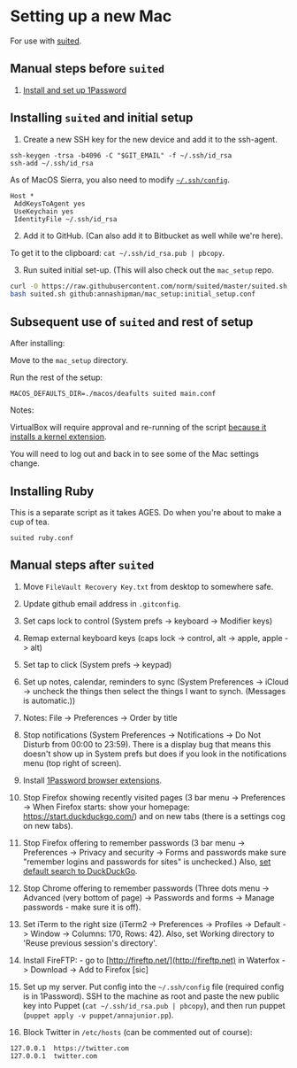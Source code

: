 # Setting up a new Mac

For use with [suited](https://github.com/norm/suited).

## Manual steps before `suited`

1. [Install and set up 1Password](/docs/1Password_setup.md)

## Installing `suited` and initial setup

1. Create a new SSH key for the new device and add it to the ssh-agent.

```
ssh-keygen -trsa -b4096 -C "$GIT_EMAIL" -f ~/.ssh/id_rsa
ssh-add ~/.ssh/id_rsa
```

As of MacOS Sierra, you also need to modify [`~/.ssh/config`](https://help.github.com/enterprise/2.12/user/articles/generating-a-new-ssh-key-and-adding-it-to-the-ssh-agent/).

```
Host *
 AddKeysToAgent yes
 UseKeychain yes
 IdentityFile ~/.ssh/id_rsa
```


2. Add it to GitHub. (Can also add it to Bitbucket as well while we're here).

To get it to the clipboard: `cat ~/.ssh/id_rsa.pub | pbcopy`.

3. Run suited initial set-up. (This will also check out the `mac_setup` repo.

```bash
curl -O https://raw.githubusercontent.com/norm/suited/master/suited.sh
bash suited.sh github:annashipman/mac_setup:initial_setup.conf
```

## Subsequent use of `suited` and rest of setup

After installing:

Move to the `mac_setup` directory.

Run the rest of the setup:

```
MACOS_DEFAULTS_DIR=./macos/deafults suited main.conf
```

Notes:

VirtualBox will require approval and re-running of the script [because it installs a kernel extension](https://developer.apple.com/library/content/technotes/tn2459/_index.html).

You will need to log out and back in to see some of the Mac settings change.

## Installing Ruby

This is a separate script as it takes AGES. Do when you're about to make a cup of tea.

```
suited ruby.conf
```


## Manual steps after `suited`

1. Move `FileVault Recovery Key.txt` from desktop to somewhere safe.

1. Update github email address in `.gitconfig`.

1. Set caps lock to control (System prefs -> keyboard -> Modifier keys)

1. Remap external keyboard keys (caps lock -> control, alt -> apple, apple -> alt)

1. Set tap to click (System prefs -> keypad)

1. Set up notes, calendar, reminders to sync (System Preferences -> iCloud -> uncheck the things then select the things I want to synch. (Messages is automatic.))

1. Notes: File -> Preferences -> Order by title

1. Stop notifications (System Preferences -> Notifications -> Do Not Disturb from 00:00 to 23:59). There is a display bug that means this doesn't show up in System prefs but does if you look in the notifications menu (top right of screen).

1. Install [1Password browser extensions](https://agilebits.com/onepassword/extensions).

1. Stop Firefox showing recently visited pages (3 bar menu -> Preferences -> When Firefox starts: show your homepage: https://start.duckduckgo.com/) and on new tabs (there is a settings cog on new tabs).

1. Stop Firefox offering to remember passwords (3 bar menu -> Preferences -> Privacy and security -> Forms and passwords make sure "remember logins and passwords for sites" is unchecked.) Also, [set default search to DuckDuckGo](about:preferences#search).

1. Stop Chrome offering to remember passwords (Three dots menu -> Advanced (very bottom of page) -> Passwords and forms -> Manage passwords - make sure it is off).

1. Set iTerm to the right size (iTerm2 -> Preferences -> Profiles -> Default ->
Window -> Columns: 170, Rows: 42). Also, set Working directory to 'Reuse
previous session's directory'.

1. Install FireFTP: - go to [http://fireftp.net/](http://fireftp.net) in Waterfox -> Download -> Add to Firefox [sic]

1. Set up my server. Put config into the `~/.ssh/config` file (required config
is in 1Password). SSH to the machine as root and paste the new public key into
Puppet (`cat ~/.ssh/id_rsa.pub | pbcopy`), and then run puppet (`puppet apply -v
puppet/annajunior.pp`).

1. Block Twitter in `/etc/hosts` (can be commented out of course):
```
127.0.0.1  https://twitter.com
127.0.0.1  twitter.com
```
